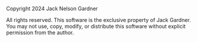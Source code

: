 Copyright 2024 Jack Nelson Gardner

All rights reserved. This software is the exclusive property of Jack Gardner. 
You may not use, copy, modify, or distribute this software without explicit permission from the author.